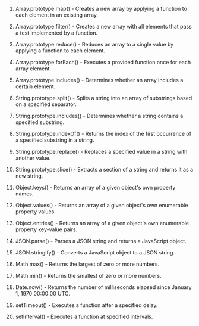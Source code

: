 1. Array.prototype.map() - Creates a new array by applying a function to each element in an existing array.

2. Array.prototype.filter() - Creates a new array with all elements that pass a test implemented by a function.

3. Array.prototype.reduce() - Reduces an array to a single value by applying a function to each element.

4. Array.prototype.forEach() - Executes a provided function once for each array element.

5. Array.prototype.includes() - Determines whether an array includes a certain element.

6. String.prototype.split() - Splits a string into an array of substrings based on a specified separator.

7. String.prototype.includes() - Determines whether a string contains a specified substring.

8. String.prototype.indexOf() - Returns the index of the first occurrence of a specified substring in a string.

9. String.prototype.replace() - Replaces a specified value in a string with another value.

10. String.prototype.slice() - Extracts a section of a string and returns it as a new string.

11. Object.keys() - Returns an array of a given object's own property names.

12.  Object.values() - Returns an array of a given object's own enumerable property values.

13. Object.entries() - Returns an array of a given object's own enumerable property key-value pairs.

14. JSON.parse() - Parses a JSON string and returns a JavaScript object.

15. JSON.stringify() - Converts a JavaScript object to a JSON string.

16. Math.max() - Returns the largest of zero or more numbers.

17. Math.min() - Returns the smallest of zero or more numbers.

18. Date.now() - Returns the number of milliseconds elapsed since January 1, 1970 00:00:00 UTC.

19. setTimeout() - Executes a function after a specified delay.

20. setInterval() - Executes a function at specified intervals.

